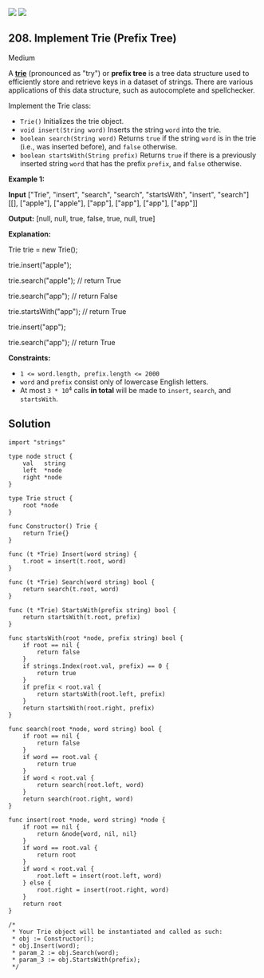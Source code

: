 [![](https://img.shields.io/github/stars/LeetCode-in-Go/LeetCode-in-Go?label=Stars&style=flat-square)](https://github.com/LeetCode-in-Go/LeetCode-in-Go)
[![](https://img.shields.io/github/forks/LeetCode-in-Go/LeetCode-in-Go?label=Fork%20me%20on%20GitHub%20&style=flat-square)](https://github.com/LeetCode-in-Go/LeetCode-in-Go/fork)

## 208\. Implement Trie (Prefix Tree)

Medium

A [**trie**](https://en.wikipedia.org/wiki/Trie) (pronounced as "try") or **prefix tree** is a tree data structure used to efficiently store and retrieve keys in a dataset of strings. There are various applications of this data structure, such as autocomplete and spellchecker.

Implement the Trie class:

*   `Trie()` Initializes the trie object.
*   `void insert(String word)` Inserts the string `word` into the trie.
*   `boolean search(String word)` Returns `true` if the string `word` is in the trie (i.e., was inserted before), and `false` otherwise.
*   `boolean startsWith(String prefix)` Returns `true` if there is a previously inserted string `word` that has the prefix `prefix`, and `false` otherwise.

**Example 1:**

**Input** ["Trie", "insert", "search", "search", "startsWith", "insert", "search"] [[], ["apple"], ["apple"], ["app"], ["app"], ["app"], ["app"]]

**Output:** [null, null, true, false, true, null, true]

**Explanation:** 

Trie trie = new Trie(); 

trie.insert("apple"); 

trie.search("apple"); // return True 

trie.search("app"); // return False 

trie.startsWith("app"); // return True 

trie.insert("app"); 

trie.search("app"); // return True

**Constraints:**

*   `1 <= word.length, prefix.length <= 2000`
*   `word` and `prefix` consist only of lowercase English letters.
*   At most <code>3 * 10<sup>4</sup></code> calls **in total** will be made to `insert`, `search`, and `startsWith`.

## Solution

```golang
import "strings"

type node struct {
	val   string
	left  *node
	right *node
}

type Trie struct {
	root *node
}

func Constructor() Trie {
	return Trie{}
}

func (t *Trie) Insert(word string) {
	t.root = insert(t.root, word)
}

func (t *Trie) Search(word string) bool {
	return search(t.root, word)
}

func (t *Trie) StartsWith(prefix string) bool {
	return startsWith(t.root, prefix)
}

func startsWith(root *node, prefix string) bool {
	if root == nil {
		return false
	}
	if strings.Index(root.val, prefix) == 0 {
		return true
	}
	if prefix < root.val {
		return startsWith(root.left, prefix)
	}
	return startsWith(root.right, prefix)
}

func search(root *node, word string) bool {
	if root == nil {
		return false
	}
	if word == root.val {
		return true
	}
	if word < root.val {
		return search(root.left, word)
	}
	return search(root.right, word)
}

func insert(root *node, word string) *node {
	if root == nil {
		return &node{word, nil, nil}
	}
	if word == root.val {
		return root
	}
	if word < root.val {
		root.left = insert(root.left, word)
	} else {
		root.right = insert(root.right, word)
	}
	return root
}

/*
 * Your Trie object will be instantiated and called as such:
 * obj := Constructor();
 * obj.Insert(word);
 * param_2 := obj.Search(word);
 * param_3 := obj.StartsWith(prefix);
 */
```